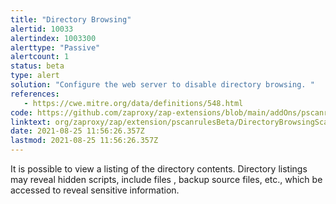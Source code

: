 ```yaml
---
title: "Directory Browsing"
alertid: 10033
alertindex: 1003300
alerttype: "Passive"
alertcount: 1
status: beta
type: alert
solution: "Configure the web server to disable directory browsing. "
references:
   - https://cwe.mitre.org/data/definitions/548.html
code: https://github.com/zaproxy/zap-extensions/blob/main/addOns/pscanrulesBeta/src/main/java/org/zaproxy/zap/extension/pscanrulesBeta/DirectoryBrowsingScanRule.java
linktext: org/zaproxy/zap/extension/pscanrulesBeta/DirectoryBrowsingScanRule.java
date: 2021-08-25 11:56:26.357Z
lastmod: 2021-08-25 11:56:26.357Z
---
```

It is possible to view a listing of the directory contents. Directory listings may reveal hidden scripts, include files , backup source files, etc., which be accessed to reveal sensitive information.
